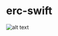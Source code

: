 # erc-swift
![alt text](https://images.pexels.com/photos/92866/pexels-photo-92866.jpeg?auto=compress&cs=tinysrgb&dpr=2&h=750&w=1260)
